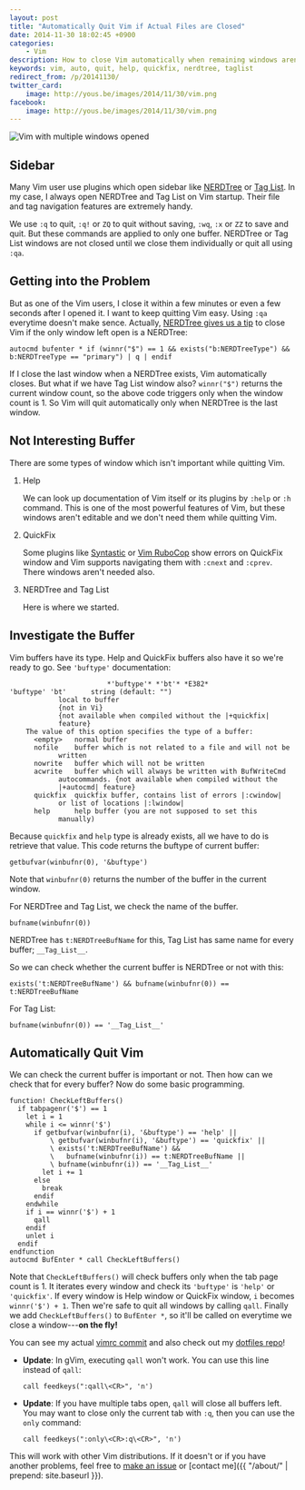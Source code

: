 ```yaml
---
layout: post
title: "Automatically Quit Vim if Actual Files are Closed"
date: 2014-11-30 18:02:45 +0900
categories:
    - Vim
description: How to close Vim automatically when remaining windows aren't important.
keywords: vim, auto, quit, help, quickfix, nerdtree, taglist
redirect_from: /p/20141130/
twitter_card:
    image: http://yous.be/images/2014/11/30/vim.png
facebook:
    image: http://yous.be/images/2014/11/30/vim.png
---
```


![Vim with multiple windows opened](/images/2014/11/30/vim.min.png)

## Sidebar

Many Vim user use plugins which open sidebar like [NERDTree](https://github.com/scrooloose/nerdtree) or [Tag List](https://github.com/vim-scripts/taglist.vim). In my case, I always open NERDTree and Tag List on Vim startup. Their file and tag navigation features are extremely handy.

We use `:q` to quit, `:q!` or `ZQ` to quit without saving, `:wq`, `:x` or `ZZ` to save and quit. But these commands are applied to only one buffer. NERDTree or Tag List windows are not closed until we close them individually or quit all using `:qa`.

## Getting into the Problem

But as one of the Vim users, I close it within a few minutes or even a few seconds after I opened it. I want to keep quitting Vim easy. Using `:qa` everytime doesn't make sence. Actually, [NERDTree gives us a tip](https://github.com/scrooloose/nerdtree#frequently-asked-questions) to close Vim if the only window left open is a NERDTree:

``` vim
autocmd bufenter * if (winnr("$") == 1 && exists("b:NERDTreeType") && b:NERDTreeType == "primary") | q | endif
```

If I close the last window when a NERDTree exists, Vim automatically closes. But what if we have Tag List window also? `winnr("$")` returns the current window count, so the above code triggers only when the window count is 1. So Vim will quit automatically only when NERDTree is the last window.

<!-- more -->

## Not Interesting Buffer

There are some types of window which isn't important while quitting Vim.

1. Help

   We can look up documentation of Vim itself or its plugins by `:help` or `:h` command. This is one of the most powerful features of Vim, but these windows aren't editable and we don't need them while quitting Vim.

2. QuickFix

   Some plugins like [Syntastic](https://github.com/scrooloose/syntastic) or [Vim RuboCop](https://github.com/ngmy/vim-rubocop) show errors on QuickFix window and Vim supports navigating them with `:cnext` and `:cprev`. There windows aren't needed also.

3. NERDTree and Tag List

   Here is where we started.

## Investigate the Buffer

Vim buffers have its type. Help and QuickFix buffers also have it so we're ready to go. See `'buftype'` documentation:

``` vim
						*'buftype'* *'bt'* *E382*
'buftype' 'bt'		string (default: "")
			local to buffer
			{not in Vi}
			{not available when compiled without the |+quickfix|
			feature}
	The value of this option specifies the type of a buffer:
	  <empty>	normal buffer
	  nofile	buffer which is not related to a file and will not be
			written
	  nowrite	buffer which will not be written
	  acwrite	buffer which will always be written with BufWriteCmd
			autocommands. {not available when compiled without the
			|+autocmd| feature}
	  quickfix	quickfix buffer, contains list of errors |:cwindow|
			or list of locations |:lwindow|
	  help		help buffer (you are not supposed to set this
			manually)
```

Because `quickfix` and `help` type is already exists, all we have to do is retrieve that value. This code returns the buftype of current buffer:

``` vim
getbufvar(winbufnr(0), '&buftype')
```

Note that `winbufnr(0)` returns the number of the buffer in the current window.

For NERDTree and Tag List, we check the name of the buffer.

``` vim
bufname(winbufnr(0))
```

NERDTree has `t:NERDTreeBufName` for this, Tag List has same name for every buffer; `__Tag_List__`.

So we can check whether the current buffer is NERDTree or not with this:

``` vim
exists('t:NERDTreeBufName') && bufname(winbufnr(0)) == t:NERDTreeBufName
```

For Tag List:

``` vim
bufname(winbufnr(0)) == '__Tag_List__'
```

## Automatically Quit Vim

We can check the current buffer is important or not. Then how can we check that for every buffer? Now do some basic programming.

``` vim
function! CheckLeftBuffers()
  if tabpagenr('$') == 1
    let i = 1
    while i <= winnr('$')
      if getbufvar(winbufnr(i), '&buftype') == 'help' ||
          \ getbufvar(winbufnr(i), '&buftype') == 'quickfix' ||
          \ exists('t:NERDTreeBufName') &&
          \   bufname(winbufnr(i)) == t:NERDTreeBufName ||
          \ bufname(winbufnr(i)) == '__Tag_List__'
        let i += 1
      else
        break
      endif
    endwhile
    if i == winnr('$') + 1
      qall
    endif
    unlet i
  endif
endfunction
autocmd BufEnter * call CheckLeftBuffers()
```

Note that `CheckLeftBuffers()` will check buffers only when the tab page count is 1. It iterates every window and check its `'buftype'` is `'help'` or `'quickfix'`. If every window is Help window or QuickFix window, `i` becomes `winnr('$') + 1`. Then we're safe to quit all windows by calling `qall`. Finally we add `CheckLeftBuffers()` to `BufEnter *`, so it'll be called on everytime we close a window---**on the fly!**

You can see my actual [vimrc commit](https://github.com/yous/dotfiles/commit/735976604471bb6186d3867a30c421c839ad3ad4) and also check out my [dotfiles repo](https://github.com/yous/dotfiles)!

- **Update**: In gVim, executing `qall` won't work. You can use this line instead of `qall`:

  ``` vim
  call feedkeys(":qall\<CR>", 'n')
  ```

- **Update**: If you have multiple tabs open, `qall` will close all buffers left.
You may want to close only the current tab with `:q`, then you can use the
`only` command:

  ``` vim
  call feedkeys(":only\<CR>:q\<CR>", 'n')
  ```

This will work with other Vim distributions. If it doesn't or if you have another problems, feel free to [make an issue](https://github.com/yous/dotfiles/issues/new) or [contact me]({{ "/about/" | prepend: site.baseurl }}).

